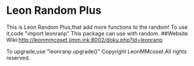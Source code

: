 # Leon Random Plus
This is Leon Random Plus,that add more functions to the random!
To use it,code "import leonranp"
This package can use with random.
##Website
Wiki:http://leonmmcoset.jjmm.ink:8002/doku.php?id=leonranp

To upgrade,use "leonranp.upgrade()"
Copyright LeonMMcoset.All rights reserved.